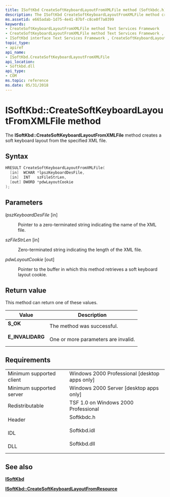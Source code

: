```yaml
---
title: ISoftKbd CreateSoftKeyboardLayoutFromXMLFile method (Softkbdc.h)
description: The ISoftKbd CreateSoftKeyboardLayoutFromXMLFile method creates a soft keyboard layout from the specified XML file.
ms.assetid: e665adab-1d75-4e41-87bf-c8ce0f7a0399
keywords:
- CreateSoftKeyboardLayoutFromXMLFile method Text Services Framework
- CreateSoftKeyboardLayoutFromXMLFile method Text Services Framework , ISoftKbd interface
- ISoftKbd interface Text Services Framework , CreateSoftKeyboardLayoutFromXMLFile method
topic_type:
- apiref
api_name:
- ISoftKbd.CreateSoftKeyboardLayoutFromXMLFile
api_location:
- Softkbd.dll
api_type:
- COM
ms.topic: reference
ms.date: 05/31/2018
---
```


# ISoftKbd::CreateSoftKeyboardLayoutFromXMLFile method

The **ISoftKbd::CreateSoftKeyboardLayoutFromXMLFile** method creates a soft keyboard layout from the specified XML file.

## Syntax


```C++
HRESULT CreateSoftKeyboardLayoutFromXMLFile(
  [in]  WCHAR *lpszKeyboardDesFile,
  [in]  INT   szFileStrLen,
  [out] DWORD *pdwLayoutCookie
);
```



## Parameters

<dl> <dt>

*lpszKeyboardDesFile* \[in\]
</dt> <dd>

Pointer to a zero-terminated string indicating the name of the XML file.

</dd> <dt>

*szFileStrLen* \[in\]
</dt> <dd>

Zero-terminated string indicating the length of the XML file.

</dd> <dt>

*pdwLayoutCookie* \[out\]
</dt> <dd>

Pointer to the buffer in which this method retrieves a soft keyboard layout cookie.

</dd> </dl>

## Return value

This method can return one of these values.



| Value                                                                                        | Description                                    |
|----------------------------------------------------------------------------------------------|------------------------------------------------|
| <dl> <dt>**S\_OK**</dt> </dl>         | The method was successful.<br/>          |
| <dl> <dt>**E\_INVALIDARG**</dt> </dl> | One or more parameters are invalid.<br/> |



 

## Requirements



|                                     |                                                                                        |
|-------------------------------------|----------------------------------------------------------------------------------------|
| Minimum supported client<br/> | Windows 2000 Professional \[desktop apps only\]<br/>                             |
| Minimum supported server<br/> | Windows 2000 Server \[desktop apps only\]<br/>                                   |
| Redistributable<br/>          | TSF 1.0 on Windows 2000 Professional<br/>                                        |
| Header<br/>                   | <dl> <dt>Softkbdc.h</dt> </dl>  |
| IDL<br/>                      | <dl> <dt>Softkbd.idl</dt> </dl> |
| DLL<br/>                      | <dl> <dt>Softkbd.dll</dt> </dl> |



## See also

<dl> <dt>

[**ISoftKbd**](isoftkbd.md)
</dt> <dt>

[**ISoftKbd::CreateSoftKeyboardLayoutFromResource**](isoftkbd-createsoftkeyboardlayoutfromresource.md)
</dt> </dl>

 

 





